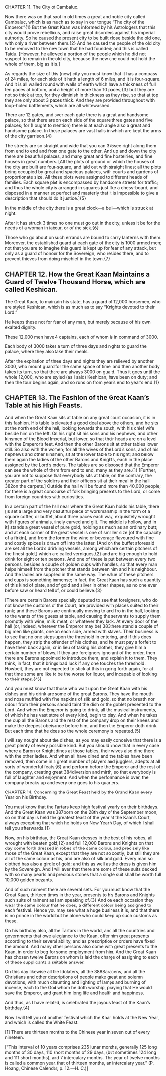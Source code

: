 


CHAPTER 11. The City of Cambaluc.

Now there was on that spot in old times a great and noble city called Cambaluc, which is as much as to say in our tongue “The city of the Emperor.”{1} But the Great Kaan was informed by his Astrologers that this city would prove rebellious, and raise great disorders against his imperial authority. So he caused the present city to be built close beside the old one, with only a river between them.{2} And he caused the people of the old city to be removed to the new town that he had founded; and this is called Taidu. [However, he allowed a portion of the people which he did not suspect to remain in the old city, because the new one could not hold the whole of them, big as it is.]

As regards the size of this (new) city you must know that it has a compass of 24 miles, for each side of it hath a length of 6 miles, and it is four-square. And it is all walled round with walls of earth which have a thickness of full ten paces at bottom, and a height of more than 10 paces;{3} but they are not so thick at top, for they diminish in thickness as they rise, so that at top they are only about 3 paces thick. And they are provided throughout with loop-holed battlements, which are all whitewashed.

There are 12 gates, and over each gate there is a great and handsome palace, so that there are on each side of the square three gates and five palaces; for (I ought to mention) there is at each angle also a great and handsome palace. In those palaces are vast halls in which are kept the arms of the city garrison.{4}

The streets are so straight and wide that you can 375see right along them from end to end and from one gate to the other. And up and down the city there are beautiful palaces, and many great and fine hostelries, and fine houses in great numbers. [All the plots of ground on which the houses of the city are built are four-square, and laid out with straight lines; all the plots being occupied by great and spacious palaces, with courts and gardens of proportionate size. All these plots were assigned to different heads of families. Each square plot is encompassed by handsome streets for traffic; and thus the whole city is arranged in squares just like a chess-board, and disposed in a manner so perfect and masterly that it is impossible to give a description that should do it justice.]{5}

In the middle of the city there is a great clock—a bell—which is struck at night.

After it has struck 3 times no one must go out in the city, unless it be for the needs of a woman in labour, or of the sick.{6} 

Those who go about on such errands are bound to carry lanterns with them. Moreover, the established guard at each gate of the city is 1000 armed men; not that you are to imagine this guard is kept up for fear of any attack, but only as a guard of honour for the Sovereign, who resides there, and to prevent thieves from doing mischief in the town.{7}



## CHAPTER 12. How the Great Kaan Maintains a Guard of Twelve Thousand Horse, which are called Keshican.

The Great Kaan, to maintain his state, has a guard of 12,000 horsemen, who are styled Keshican, which is as much as to say “Knights devoted to their Lord.” 

He keeps these not for fear of any man, but merely because of his own exalted dignity.

These 12,000 men have 4 captains, each of whom is in command of 3000.

Each body of 3000 takes a turn of three days and nights to guard the palace, where they also take their meals. 

After the expiration of three days and nights they are relieved by another 3000, who mount guard for the same space of time, and then another body takes its turn, so that there are always 3000 on guard. Thus it goes until the whole 12,000, who are styled (as I said) Keshican, have been on duty; and then the tour begins again, and so runs on from year’s end to year’s end.{1}



## CHAPTER 13. The Fashion of the Great Kaan’s Table at his High Feasts.

And when the Great Kaan sits at table on any great court occasion, it is in this fashion. His table is elevated a good deal above the others, and he sits at the north end of the hall, looking towards the south, with his chief wife beside him on the left. On his right sit his sons and his nephews, and other kinsmen of the Blood Imperial, but lower, so that their heads are on a level with the Emperor’s feet. And then the other Barons sit at other tables lower still. So also with the women; for all the wives of the Lord’s sons, and of his nephews and other kinsmen, sit at the lower table to his right; and below them again the ladies of the other Barons and Knights, each in the place assigned by the Lord’s orders. The tables are so disposed that the Emperor can see the whole of them from end to end, many as they are.{1} [Further, you are not to suppose that everybody sits at table; on the contrary, the greater part of the soldiers and their officers sit at their meal in the hall 382on the carpets.] Outside the hall will be found more than 40,000 people; for there is a great concourse of folk bringing presents to the Lord, or come from foreign countries with curiosities.

In a certain part of the hall near where the Great Kaan holds his table, there [is set a large and very beautiful piece of workmanship in the form of a square coffer, or buffet, about three paces each way, exquisitely wrought with figures of animals, finely carved and gilt. The middle is hollow, and in it] stands a great vessel of pure gold, holding as much as an ordinary butt; and at each corner of the great vessel is one of smaller size [of the capacity of a firkin], and from the former the wine or beverage flavoured with fine and costly spices is drawn off into the latter. [And on the buffet aforesaid are set all the Lord’s drinking vessels, among which are certain pitchers of the finest gold,] which are called verniques,{2} and are big enough to hold drink for eight or ten persons. And one of these is put between every two persons, besides a couple of golden cups with handles, so that every man helps himself from the pitcher that stands between him and his neighbour. And the ladies are supplied in the same way. The value of these pitchers and cups is something immense; in fact, the Great Kaan has such a quantity of this kind of plate, and of gold and silver in other shapes, as no one ever before saw or heard tell of, or could believe.{3}

[There are certain Barons specially deputed to see that foreigners, who do not know the customs of the Court, are provided with places suited to their rank; and these Barons are continually moving to and fro in the hall, looking to the wants of the guests at table, and causing the servants to supply them promptly with wine, milk, meat, or whatever they lack. At every door of the hall (or, indeed, wherever the Emperor may be) 383there stand a couple of big men like giants, one on each side, armed with staves. Their business is to see that no one steps upon the threshold in entering, and if this does happen, they strip the offender of his clothes, and he must pay a forfeit to have them back again; or in lieu of taking his clothes, they give him a certain number of blows. If they are foreigners ignorant of the order, then there are Barons appointed to introduce them, and explain it to them. They think, in fact, that it brings bad luck if any one touches the threshold. Howbeit, they are not expected to stick at this in going forth again, for at that time some are like to be the worse for liquor, and incapable of looking to their steps.{4}]

And you must know that those who wait upon the Great Kaan with his dishes and his drink are some of the great Barons. They have the mouth and nose muffled with fine napkins of silk and gold, so that no breath nor odour from their persons should taint the dish or the goblet presented to the Lord. And when the Emperor is going to drink, all the musical instruments, of which he has vast store of every kind, begin to play. And when he takes the cup all the Barons and the rest of the company drop on their knees and make the deepest obeisance before him, and then the Emperor doth drink. But each time that he does so the whole ceremony is repeated.{5}

I will say nought about the dishes, as you may easily conceive that there is a great plenty of every possible kind. But you should know that in every case where a Baron or Knight dines at those tables, their wives also dine there with the other ladies. And when all have dined and the tables have been removed, then come in a great number of players and jugglers, adepts at all sorts of wonderful feats,{6} and perform before the Emperor and the rest of the company, creating great 384diversion and mirth, so that everybody is full of laughter and enjoyment. And when the performance is over, the company breaks up and every one goes to his quarters.



CHAPTER 14. Concerning the Great Feast held by the Grand Kaan every Year on his Birthday.

You must know that the Tartars keep high festival yearly on their birthdays. And the Great Kaan was 387born on the 28th day of the September moon, so on that day is held the greatest feast of the year at the Kaan’s Court, always excepting that which he holds on New Year’s Day, of which I shall tell you afterwards.{1}

Now, on his birthday, the Great Kaan dresses in the best of his robes, all wrought with beaten gold;{2} and full 12,000 Barons and Knights on that day come forth dressed in robes of the same colour, and precisely like those of the Great Kaan, except that they are not so costly; but still they are all of the same colour as his, and are also of silk and gold. Every man so clothed has also a girdle of gold; and this as well as the dress is given him by the Sovereign. And I will aver that there are some of these suits decked with so many pearls and precious stones that a single suit shall be worth full 10,000 golden bezants.

And of such raiment there are several sets. For you must know that the Great Kaan, thirteen times in the year, presents to his Barons and Knights such suits of raiment as I am speaking of.{3} And on each occasion they wear the same colour that he does, a different colour being assigned to each festival. Hence you may see what a huge business it is, and that there is no prince in the world but he alone who could keep up such customs as these.

On his birthday also, all the Tartars in the world, and all the countries and governments that owe allegiance to the Kaan, offer him great presents according to their several ability, and as prescription or orders have fixed the amount. And many other persons also come with great presents to the Kaan, in order to beg for some employment from him. And the Great Kaan has chosen twelve Barons on whom is laid the charge of assigning to each of these supplicants a suitable answer.

On this day likewise all the Idolaters, all the 388Saracens, and all the Christians and other descriptions of people make great and solemn devotions, with much chaunting and lighting of lamps and burning of incense, each to the God whom he doth worship, praying that He would save the Emperor, and grant him long life and health and happiness.

And thus, as I have related, is celebrated the joyous feast of the Kaan’s birthday.{4}

Now I will tell you of another festival which the Kaan holds at the New Year, and which is called the White Feast.


[1]
There are thirteen months to the Chinese year in seven out of every nineteen.

[“This interval of 10 years comprises 235 lunar months, generally 125 long months of 30 days, 110 short months of 29 days, (but sometimes 124 long and 111 short months), and 7 intercalary months. The year of twelve months is called a common year, that of thirteen months, an intercalary year.” (P. Hoang, Chinese Calendar, p. 12.—H. C.)]


